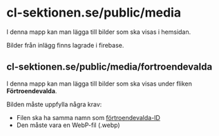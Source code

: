 # cl-sektionen.se/public/media

I denna mapp kan man lägga till bilder som ska visas i hemsidan.

Bilder från inlägg finns lagrade i firebase.

## cl-sektionen.se/public/media/fortroendevalda

I denna mapp kan man lägga till bilder som ska visas under fliken **Förtroendevalda**.

Bilden måste uppfylla några krav:
- Filen ska ha samma namn som [förtroendevalda-ID](../../../constants/committees-data.js)
- Den måste vara en WebP-fil (.webp)
